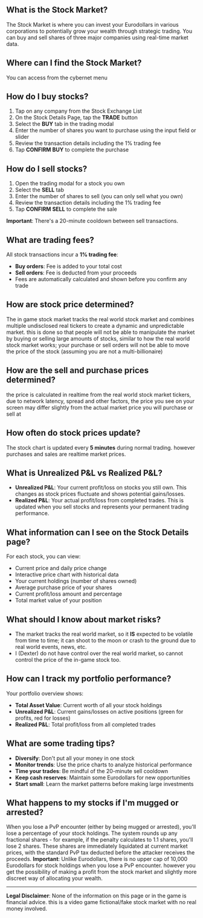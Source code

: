 ## What is the Stock Market?
The Stock Market is where you can invest your Eurodollars in various corporations to potentially grow your wealth through strategic trading. You can buy and sell shares of three major companies using real-time market data.

## Where can I find the Stock Market?
You can access from the cybernet menu

## How do I buy stocks?
1. Tap on any company from the Stock Exchange List
2. On the Stock Details Page, tap the **TRADE** button
3. Select the **BUY** tab in the trading modal
4. Enter the number of shares you want to purchase using the input field or slider
5. Review the transaction details including the 1% trading fee
6. Tap **CONFIRM BUY** to complete the purchase

## How do I sell stocks?
1. Open the trading modal for a stock you own
2. Select the **SELL** tab
3. Enter the number of shares to sell (you can only sell what you own) 
4. Review the transaction details including the 1% trading fee
5. Tap **CONFIRM SELL** to complete the sale

**Important**: There's a 20-minute cooldown between sell transactions.

## What are trading fees?
All stock transactions incur a **1% trading fee**:
- **Buy orders**: Fee is added to your total cost
- **Sell orders**: Fee is deducted from your proceeds
- Fees are automatically calculated and shown before you confirm any trade

## How are stock price determined?
The in game stock market tracks the real world stock market and combines multiple undisclosed real tickers to create a dynamic and unpredictable market.
this is done so that people will not be able to manipulate the market by buying or selling large amounts of stocks, similar to how the real world stock market works; your purchase or sell orders will not be able to move the price of the stock (assuming you are not a multi-billionaire)

## How are the sell and purchase prices determined?
the price is calculated in realtime from the real world stock market tickers, due to network latency, spread and other factors, the price you see on your screen may differ slightly from the actual market price you will purchase or sell at

## How often do stock prices update?
The stock chart is updated every **5 minutes** during normal trading. 
however purchases and sales are realtime market prices.

## What is Unrealized P&L vs Realized P&L?
- **Unrealized P&L**: Your current profit/loss on stocks you still own. This changes as stock prices fluctuate and shows potential gains/losses.
- **Realized P&L**: Your actual profit/loss from completed trades. This is updated when you sell stocks and represents your permanent trading performance.

## What information can I see on the Stock Details page?
For each stock, you can view:
- Current price and daily price change
- Interactive price chart with historical data
- Your current holdings (number of shares owned)
- Average purchase price of your shares
- Current profit/loss amount and percentage
- Total market value of your position

## What should I know about market risks?
- The market tracks the real world market, so it **IS** expected to be volatile from time to time;
it can shoot to the moon or crash to the ground due to real world events, news, etc.
- I (Dexter) do not have control over the real world market, so cannot control the price of the in-game stock too.

## How can I track my portfolio performance?
Your portfolio overview shows:
- **Total Asset Value**: Current worth of all your stock holdings
- **Unrealized P&L**: Current gains/losses on active positions (green for profits, red for losses)
- **Realized P&L**: Total profit/loss from all completed trades

## What are some trading tips?
- **Diversify**: Don't put all your money in one stock
- **Monitor trends**: Use the price charts to analyze historical performance  
- **Time your trades**: Be mindful of the 20-minute sell cooldown
- **Keep cash reserves**: Maintain some Eurodollars for new opportunities
- **Start small**: Learn the market patterns before making large investments

## What happens to my stocks if I'm mugged or arrested?
When you lose a PvP encounter (either by being mugged or arrested), you'll lose a percentage of your stock holdings. The system rounds up any fractional shares - for example, if the penalty calculates to 1.1 shares, you'll lose 2 shares. These shares are immediately liquidated at current market prices, with the standard PvP tax deducted before the attacker receives the proceeds.
**Important**: Unlike Eurodollars, there is no upper cap of 10,000 Eurodollars for stock holdings when you lose a PvP encounter. however you get the possibility of making a profit from the stock market and slightly more discreet way of allocating your wealth.

---
**Legal Disclaimer**:
None of the information on this page or in the game is financial advice. this is a video game fictional/fake stock market with no real money involved.
